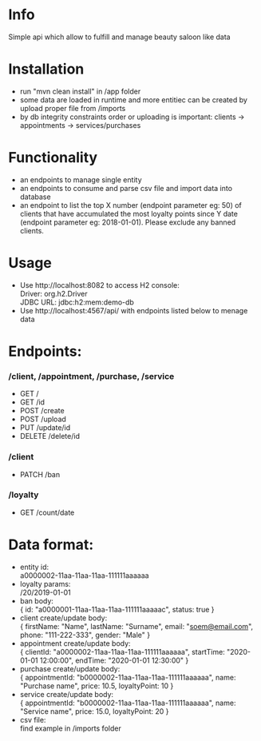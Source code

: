 # Info

Simple api which allow to fulfill and manage beauty saloon like data

# Installation

  * run "mvn clean install" in /app folder
  * some data are loaded in runtime and more entitiec can be created by upload proper file from /imports
  * by db integrity constraints order or uploading is important: clients -> appointments -> services/purchases
  
# Functionality

* an endpoints to manage single entity
* an endpoints to consume and parse csv file and import data into database
* an endpoint to list the top X number (endpoint parameter eg: 50) of clients that have accumulated the most loyalty points since Y date (endpoint parameter eg: 2018-01-01). Please exclude any banned clients.

# Usage

  * Use http://localhost:8082 to access H2 console:  
  Driver: org.h2.Driver  
  JDBC URL: jdbc:h2:mem:demo-db
  * Use http://localhost:4567/api/ with endpoints listed below to menage data
  
# Endpoints:

### /client, /appointment, /purchase, /service

* GET /
* GET /id
* POST /create
* POST /upload
* PUT /update/id
* DELETE /delete/id

### /client

* PATCH /ban

### /loyalty

* GET /count/date

# Data format:

* entity id:  
a0000002-11aa-11aa-11aa-111111aaaaaa
* loyalty params:  
/20/2019-01-01
* ban body:  
{ id: "a0000001-11aa-11aa-11aa-111111aaaaac", status: true }
* client create/update body:  
{ firstName: "Name", lastName: "Surname", email: "soem@email.com", phone: "111-222-333", gender: "Male" }
* appointment create/update body:  
{ clientId: "a0000002-11aa-11aa-11aa-111111aaaaaa", startTime: "2020-01-01 12:00:00", endTime: "2020-01-01 12:30:00" }
* purchase create/update body:  
{ appointmentId: "b0000002-11aa-11aa-11aa-111111aaaaaa", name: "Purchase name", price: 10.5, loyaltyPoint: 10 }
* service create/update body:  
{ appointmentId: "b0000002-11aa-11aa-11aa-111111aaaaaa", name: "Service name", price: 15.0, loyaltyPoint: 20 }
* csv file:  
find example in /imports folder

